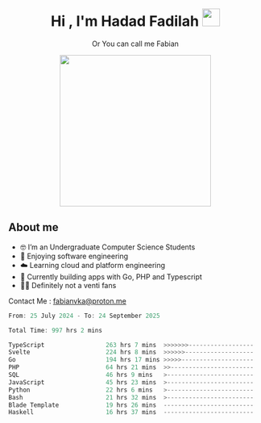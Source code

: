 <h1 align="center">Hi , I'm Hadad Fadilah  <img src="https://media.giphy.com/media/hvRJCLFzcasrR4ia7z/giphy.gif" width="35" ></h1>
<p align="center"><span>Or You can call me <span style="font: bold">Fabian</span></p>
<p align="center">
<img src="https://media.tenor.com/78dNivDemDAAAAAi/speech-bubble-venti.gif" width="300"/>    
</p>

##  About me
- 🤓 I’m an Undergraduate Computer Science Students
- 🍰 Enjoying software engineering
- ☁️ Learning cloud and platform engineering
- 🧰 Currently building apps with Go, PHP and Typescript 
- 🏃‍♂️ Definitely not a venti fans

Contact Me : fabianvka@proton.me

<!--START_SECTION:waka-->

```go
From: 25 July 2024 - To: 24 September 2025

Total Time: 997 hrs 2 mins

TypeScript                 263 hrs 7 mins  >>>>>>>------------------   26.19 %
Svelte                     224 hrs 8 mins  >>>>>>-------------------   22.31 %
Go                         194 hrs 17 mins >>>>>--------------------   19.34 %
PHP                        64 hrs 21 mins  >>-----------------------   06.40 %
SQL                        46 hrs 9 mins   >------------------------   04.59 %
JavaScript                 45 hrs 23 mins  >------------------------   04.52 %
Python                     22 hrs 6 mins   >------------------------   02.20 %
Bash                       21 hrs 32 mins  >------------------------   02.14 %
Blade Template             19 hrs 26 mins  -------------------------   01.93 %
Haskell                    16 hrs 37 mins  -------------------------   01.65 %
```

<!--END_SECTION:waka-->




<!--
**Fadil-Tao/Fadil-Tao** is a ✨ _special_ ✨ repository because its `README.md` (this file) appears on your GitHub profile.


